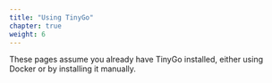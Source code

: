 ```yaml
---
title: "Using TinyGo"
chapter: true
weight: 6
---
```


These pages assume you already have TinyGo installed, either using Docker or by installing it manually.
